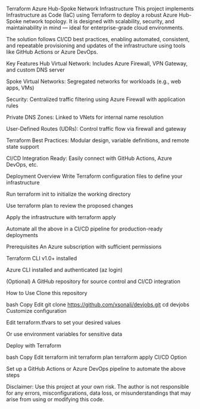 Terraform Azure Hub-Spoke Network Infrastructure
This project implements Infrastructure as Code (IaC) using Terraform to deploy a robust Azure Hub-Spoke network topology. It is designed with scalability, security, and maintainability in mind — ideal for enterprise-grade cloud environments.

The solution follows CI/CD best practices, enabling automated, consistent, and repeatable provisioning and updates of the infrastructure using tools like GitHub Actions or Azure DevOps.

Key Features
Hub Virtual Network: Includes Azure Firewall, VPN Gateway, and custom DNS server

Spoke Virtual Networks: Segregated networks for workloads (e.g., web apps, VMs)

Security: Centralized traffic filtering using Azure Firewall with application rules

Private DNS Zones: Linked to VNets for internal name resolution

User-Defined Routes (UDRs): Control traffic flow via firewall and gateway

Terraform Best Practices: Modular design, variable definitions, and remote state support

CI/CD Integration Ready: Easily connect with GitHub Actions, Azure DevOps, etc.

Deployment Overview
Write Terraform configuration files to define your infrastructure

Run terraform init to initialize the working directory

Use terraform plan to review the proposed changes

Apply the infrastructure with terraform apply

Automate all the above in a CI/CD pipeline for production-ready deployments

Prerequisites
An Azure subscription with sufficient permissions

Terraform CLI v1.0+ installed

Azure CLI installed and authenticated (az login)

(Optional) A GitHub repository for source control and CI/CD integration

How to Use
Clone this repository

bash
Copy
Edit
git clone https://github.com/xsonali/devjobs.git
cd devjobs
Customize configuration

Edit terraform.tfvars to set your desired values

Or use environment variables for sensitive data

Deploy with Terraform

bash
Copy
Edit
terraform init
terraform plan
terraform apply
CI/CD Option

Set up a GitHub Actions or Azure DevOps pipeline to automate the above steps

Disclaimer:
Use this project at your own risk. The author is not responsible for any errors, misconfigurations, data loss, or misunderstandings that may arise from using or modifying this code.

